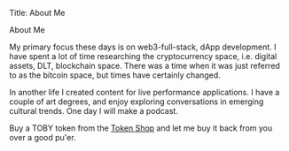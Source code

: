 Title: About Me

About Me

My primary focus these days is on web3-full-stack, dApp development.
I have spent a lot of time researching the cryptocurrency space, i.e.
digital assets, DLT, blockchain space. There was a time when it was
just referred to as the bitcoin space, but times have certainly changed.
          
In another life I created content for live performance
applications. I have a couple of art degrees, and enjoy exploring conversations
in emerging cultural trends. One day I will make a podcast.

Buy a TOBY token from the [Token Shop](https://tokenshop.tobyjaguar.com) and let me buy it back from you over a good pu'er.
